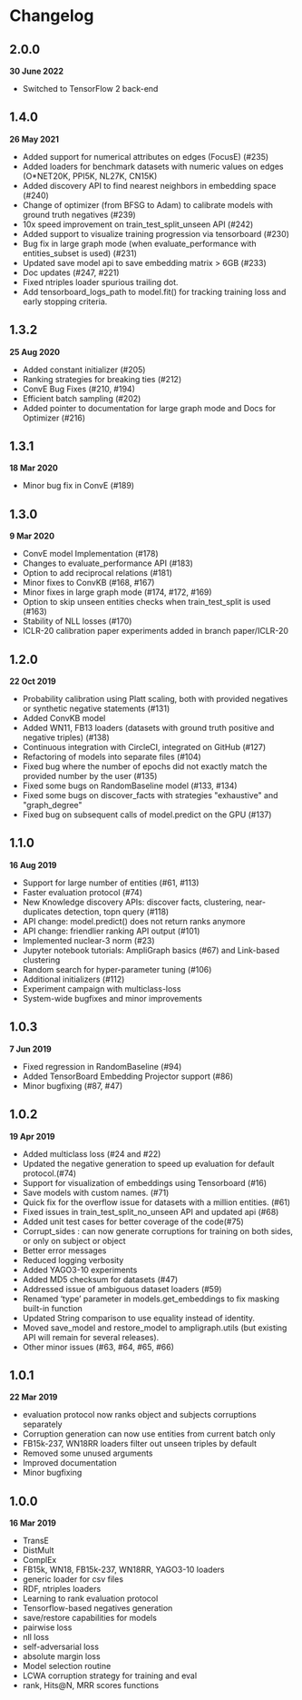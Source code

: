 # Changelog

## 2.0.0
**30 June 2022**
- Switched to TensorFlow 2 back-end

## 1.4.0
**26 May 2021**

- Added support for numerical attributes on edges (FocusE) (#235)
- Added loaders for benchmark datasets with numeric values on edges (O*NET20K, PPI5K, NL27K, CN15K)
- Added discovery API to find nearest neighbors in embedding space (#240)
- Change of optimizer (from BFSG to Adam) to calibrate models with ground truth negatives (#239)
- 10x speed improvement on train_test_split_unseen API (#242)
- Added support to visualize training progression via tensorboard (#230)
- Bug fix in large graph mode (when evaluate_performance with entities_subset is used) (#231)
- Updated save model api to save embedding matrix > 6GB (#233)
- Doc updates (#247, #221)
- Fixed ntriples loader spurious trailing dot.
- Add tensorboard_logs_path to model.fit() for tracking training loss and early stopping criteria.


## 1.3.2
**25 Aug 2020**

- Added constant initializer (#205)
- Ranking strategies for breaking ties (#212)
- ConvE Bug Fixes (#210, #194)
- Efficient batch sampling (#202)
- Added pointer to documentation for large graph mode and Docs for Optimizer (#216)


## 1.3.1 
**18 Mar 2020**

- Minor bug fix in ConvE (#189)


## 1.3.0 
**9 Mar 2020**

- ConvE model Implementation (#178)
- Changes to evaluate_performance API (#183)
- Option to add reciprocal relations (#181)
- Minor fixes to ConvKB (#168, #167)
- Minor fixes in large graph mode (#174, #172, #169)
- Option to skip unseen entities checks when train_test_split is used (#163)
- Stability of NLL losses (#170)
- ICLR-20 calibration paper experiments added in branch paper/ICLR-20 


## 1.2.0 
**22 Oct 2019**

- Probability calibration using Platt scaling, both with provided negatives or synthetic negative statements (#131)
- Added ConvKB model
- Added WN11, FB13 loaders (datasets with ground truth positive and negative triples) (#138)
- Continuous integration with CircleCI, integrated on GitHub (#127)
- Refactoring of models into separate files (#104)
- Fixed bug where the number of epochs did not exactly match the provided number by the user (#135)
- Fixed some bugs on RandomBaseline model (#133, #134)
- Fixed some bugs on discover_facts with strategies "exhaustive" and "graph_degree"
- Fixed bug on subsequent calls of model.predict on the GPU (#137)

## 1.1.0 
**16 Aug 2019**

- Support for large number of entities (#61, #113)
- Faster evaluation protocol (#74)
- New Knowledge discovery APIs: discover facts, clustering, near-duplicates detection, topn query (#118)
- API change: model.predict() does not return ranks anymore
- API change: friendlier ranking API output (#101)
- Implemented nuclear-3 norm (#23)
- Jupyter notebook tutorials: AmpliGraph basics (#67) and Link-based clustering 
- Random search for hyper-parameter tuning (#106)
- Additional initializers (#112)
- Experiment campaign with multiclass-loss
- System-wide bugfixes and minor improvements


## 1.0.3 
**7 Jun 2019**

- Fixed regression in RandomBaseline (#94)
- Added TensorBoard Embedding Projector support (#86)
- Minor bugfixing (#87, #47)


## 1.0.2
**19 Apr 2019**

- Added multiclass loss (#24 and #22)
- Updated the negative generation to speed up evaluation for default protocol.(#74)
- Support for visualization of embeddings using Tensorboard (#16)
- Save models with custom names. (#71)
- Quick fix for the overflow issue for datasets with a million entities. (#61)
- Fixed issues in train_test_split_no_unseen API and updated api (#68)
- Added unit test cases for better coverage of the code(#75)
- Corrupt_sides : can now generate corruptions for training on both sides, or only on subject or object
- Better error messages
- Reduced logging verbosity
- Added YAGO3-10 experiments
- Added MD5 checksum for datasets (#47)
- Addressed issue of ambiguous dataset loaders (#59)
- Renamed ‘type’ parameter in models.get_embeddings  to fix masking built-in function
- Updated String comparison to use equality instead of identity.
- Moved save_model and restore_model to ampligraph.utils (but existing API will remain for several releases).
- Other minor issues (#63, #64, #65, #66)


## 1.0.1 
**22 Mar 2019**

- evaluation protocol now ranks object and subjects corruptions separately
- Corruption generation can now use entities from current batch only
- FB15k-237, WN18RR loaders filter out unseen triples by default
- Removed some unused arguments
- Improved documentation
- Minor bugfixing

## 1.0.0
**16 Mar 2019**

- TransE
- DistMult
- ComplEx
- FB15k, WN18, FB15k-237, WN18RR, YAGO3-10 loaders
- generic loader for csv files
- RDF, ntriples loaders
- Learning to rank evaluation protocol
- Tensorflow-based negatives generation
- save/restore capabilities for models
- pairwise loss
- nll loss
- self-adversarial loss
- absolute margin loss
- Model selection routine
- LCWA corruption strategy for training and eval
- rank, Hits@N, MRR scores functions
